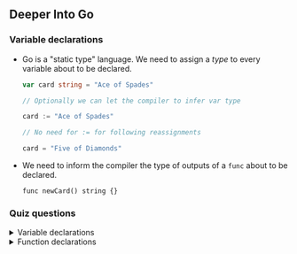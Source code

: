## Deeper Into Go

### Variable declarations
- Go is a "static type" language. We need to assign a *type* to every variable about to be declared.
    ```Go
    var card string = "Ace of Spades"

    // Optionally we can let the compiler to infer var type
    
    card := "Ace of Spades"

    // No need for := for following reassignments

    card = "Five of Diamonds"
    ```
- We need to inform the compiler the type of outputs of a `func` about to be declared.
    ```
    func newCard() string {}
    ```

### Quiz questions

<!-- Variable declarations -->
<details>
    <summary>
    Variable declarations
    </summary>

<details>
<summary>

**Q**: Is the following a valid way of initializing and assigning a value to a variable?

`var bookTitle string = "Harry Potter"`

</summary>

**A**:
    Yes

</details>

<details>
<summary>

**Q**: Is the following a valid way of initializing an assigning a value to a variable? `fruitCount := 5`

 </summary>

**A**:
    Yes

</details>

<details>
<summary>

**Q**: After running the following code, Go will assume that the variable `quizQuestionCount` is of what type?

`quizQuestionCount := 10`

 </summary>

    Integer

</details>

<details>
<summary>

**Q**: Will the following code compile?  Why or why not?

```Go
paperColor := "Green"
paperColor := "Blue"
```

 </summary>

    No, because a variable can only be initialized one time.  In this case, the ':=' operator is being used to initialize 'paperColor' two times

</details>

<details>
<summary>

**Q**: Are the two lines following ways of initializing the variable 'pi' equivalent?

```Go
pi := 3.14 

var pi float64 = 3.14 
```

 </summary>

    Yes
</details>

<details>
<summary>

**Q**: Is the following code valid?

```Go
package main
 
import "fmt"
 
deckSize := 20
 
func main() {
  fmt.Println(deckSize)
}
```



 </summary>

    It doesn't compile. But if we change it to verbose declaration (with type) it does.

</details>

<details>
<summary>

**Q**: We might be able to initialize a variable and then later assign a variable to it.  Is the following code valid?

```Go
package main
 
import "fmt"
 
func main() {
  var deckSize int
  deckSize = 52
  fmt.Println(deckSize)
}
```

 </summary>

    Yes! We can initialize and then later assign a value to a variable.
</details>

<details>
<summary>

**Q**: Is the following code valid?

```Go
package main
 
import "fmt"
 
var deckSize int
 
func main() {
  deckSize = 50
  fmt.Println(deckSize)
}
```

 </summary>

    Yes! We can initialize a variable outside of a function, we just can't assign a value to it.

</details>

<details>
<summary>

**Q**: Is the following code valid?  Why or why not?

```Go
package main
 
import "fmt"
 
func main() {
  deckSize = 52
  fmt.Println(deckSize)
}
```

 </summary>

    No, because 'deckSize' is assigned a value before it is intialized. Variables must first be initialized with the ':=' operator or the 'var variableName type' syntax.

</details>
</details>

<!-- Function declarations -->

<details>
<summary>
Function declarations
</summary>

<details>
<summary>

**Q**: If a function returns a value, do we have to annotate, or mark, the function with the type of value that is being returned?

 </summary>

    Yes, every function that returns a value must indicate what type of value it is returning.

</details>

<details>
<summary>

**Q**: The Go compiler is presenting an error message about the following function.  What should we do to fix the error?

```Go
func getSize() {
    return "30 meters"
}
```

 </summary>

 ```Go
func getSize() string {
    return "30 meters"
}
```

</details>

<details>
<summary>

**Q**: Is the following function valid?

```Go
func estimatePi() float64 {
    return 3.14
}
```

 </summary>

    Yes

</details>

<details>
<summary>

**Q**: Is the following code valid?  Why or why not?

```Go
package main
 
import "fmt"
 
func main() {
    fmt.Println(getTitle())
}
 
func getTitle() string {
    return "Harry Potter"
}
```
 </summary>

    Yes

</details>

<!-- Question start -->
<details>
<summary>

**Q:** Here's a tough one!  Imagine we have two files in the same folder with the same package name.  Will the following code successfully compile?  This might take a little experimentation on your side.  If you do try this out yourself, run your code with the command `go run main.go state.go` .

In main.go
```Go
package main
 
func main() {
    printState()
}
```

In a separate file called state.go:
```Go
package main
 
import "fmt"
 
func printState() {
    fmt.Println("California")
}
```

</summary>

**A:**
    Yes, because both files are a part of the same package. Files in the same package can freely call functions defined in other files.

</details>
<!-- End of question -->

</details>





